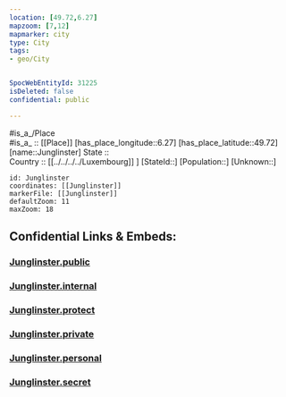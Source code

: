 ```yaml
---
location: [49.72,6.27] 
mapzoom: [7,12] 
mapmarker: city 
type: City
tags:
- geo/City


SpocWebEntityId: 31225
isDeleted: false
confidential: public

---
```

#is_a_/Place  
#is_a_ :: [[Place]] 
[has_place_longitude::6.27] 
[has_place_latitude::49.72] 
[name::Junglinster] 
State ::  
Country :: [[../../../../Luxembourg]] ] 
[StateId::] 
[Population::] 
[Unknown::] 


```leaflet
id: Junglinster
coordinates: [[Junglinster]] 
markerFile: [[Junglinster]] 
defaultZoom: 11 
maxZoom: 18
```


## Confidential Links & Embeds: 

### [Junglinster.public](/_public/\Earth\Continent\Europe\Europe~West\Luxembourg\Districts~Luxembourg\Grevenmacher\CityJunglinster.public.md) 

### [Junglinster.internal](/_internal/\Earth\Continent\Europe\Europe~West\Luxembourg\Districts~Luxembourg\Grevenmacher\CityJunglinster.internal.md) 

### [Junglinster.protect](/_protect/\Earth\Continent\Europe\Europe~West\Luxembourg\Districts~Luxembourg\Grevenmacher\CityJunglinster.protect.md) 

### [Junglinster.private](/_private/\Earth\Continent\Europe\Europe~West\Luxembourg\Districts~Luxembourg\Grevenmacher\CityJunglinster.private.md) 

### [Junglinster.personal](/_personal/\Earth\Continent\Europe\Europe~West\Luxembourg\Districts~Luxembourg\Grevenmacher\CityJunglinster.personal.md) 

### [Junglinster.secret](/_secret/\Earth\Continent\Europe\Europe~West\Luxembourg\Districts~Luxembourg\Grevenmacher\CityJunglinster.secret.md)

